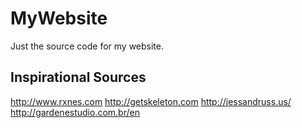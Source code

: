 # MyWebsite
Just the source code for my website.
## Inspirational Sources
http://www.rxnes.com
http://getskeleton.com
http://jessandruss.us/
http://gardenestudio.com.br/en